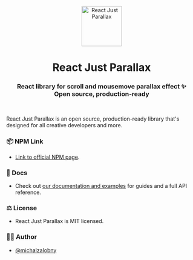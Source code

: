 <p align="center">
  <img src="https://res.cloudinary.com/dpv0ukspz/image/upload/v1657904071/rjp-logo_ov5fwk.png" width="106" height="106" alt="React Just Parallax" />
</p>
<h1 align="center">React Just Parallax</h1>
<h3 align="center">
  React library for scroll and mousemove parallax effect ✨<br>Open source, production-ready
</h3>

<br>

React Just Parallax is an open source, production-ready library that's designed for all creative developers and more.

### 📦 NPM Link

- [Link to official NPM page](https://www.npmjs.com/package/react-just-parallax/).

### 📜 Docs

- Check out [our documentation and examples](https://react-just-parallax.michalzalobny.com/) for guides and a full API reference.

### ⚖️ License

- React Just Parallax is MIT licensed.

### ✍🏻 Author

- [@michalzalobny](https://twitter.com/michalzalobny)
